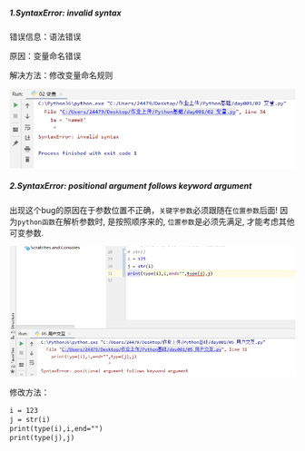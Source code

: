 ##### 1.SyntaxError: invalid syntax

错误信息：语法错误

原因：变量命名错误

解决方法：修改变量命名规则

![1567645501327](错误宝典.assets/1567645501327.png)

##### 2.SyntaxError: positional argument follows keyword argument

出现这个bug的原因在于参数位置不正确，`关键字参数`必须跟随在`位置参数`后面! 因为`python函数`在解析参数时, 是按照顺序来的, `位置参数`是必须先满足, 才能考虑其他可变参数.

![1567668204241](错误宝典.assets/1567668204241.png)

修改方法：

```
i = 123
j = str(i)
print(type(i),i,end="")
print(type(j),j)
```

